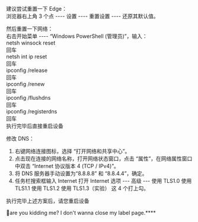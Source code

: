 建议尝试重置一下 Edge：  
浏览器右上角 3 个点 ---- 设置 ---- 重置设置 ---- 还原其默认值。  

然后重置一下网络：  
右击开始菜单 ---- “Windows PowerShell (管理员)”，输入：  
netsh winsock reset  
回车  
netsh int ip reset  
回车  
ipconfig /release  
回车  
ipconfig /renew  
回车  
ipconfig /flushdns  
回车  
ipconfig /registerdns  
回车  
执行完毕后直接重启设备  

修改 DNS：  

1. 右键网络连接图标，选择 “打开网络和共享中心”。  
2. 点击现在连接的网络名称，打开网络状态窗口，点击 “属性”，在网络属性窗口中双击 “Internet 协议版本 4 (TCP / IPv4)”。  
3. 将 DNS 服务器手动设置为“8.8.8.8” 和 “8.8.4.4”，确定。  
4. 任务栏搜索框输入 Internet 打开 Internet 选项 --- 高级 --- 使用 TLS1.0 使用 TLS1.1 使用 TLS1.2 使用 TLS1.3（实验） 这 4 个打上勾。  

执行完毕上述方案后，请您重启设备  

🤡are you kidding me? I don't wanna close my label page.****
